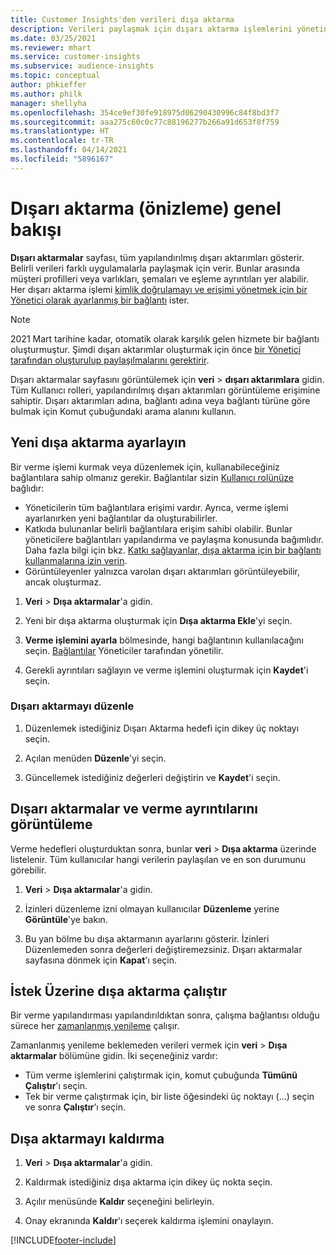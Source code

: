 ```yaml
---
title: Customer Insights'den verileri dışa aktarma
description: Verileri paylaşmak için dışarı aktarma işlemlerini yönetin.
ms.date: 03/25/2021
ms.reviewer: mhart
ms.service: customer-insights
ms.subservice: audience-insights
ms.topic: conceptual
author: phkieffer
ms.author: philk
manager: shellyha
ms.openlocfilehash: 354ce9ef30fe918975d06290430996c84f8bd3f7
ms.sourcegitcommit: aaa275c60c0c77c88196277b266a91d653f8f759
ms.translationtype: HT
ms.contentlocale: tr-TR
ms.lasthandoff: 04/14/2021
ms.locfileid: "5896167"
---
```

# <a name="exports-preview-overview"></a>Dışarı aktarma (önizleme) genel bakışı

**Dışarı aktarmalar** sayfası, tüm yapılandırılmış dışarı aktarımları gösterir. Belirli verileri farklı uygulamalarla paylaşmak için verir. Bunlar arasında müşteri profilleri veya varlıkları, şemaları ve eşleme ayrıntıları yer alabilir. Her dışarı aktarma işlemi [kimlik doğrulamayı ve erişimi yönetmek için bir Yönetici olarak ayarlanmış bir bağlantı](connections.md) ister.

> [!NOTE]
> 2021 Mart tarihine kadar, otomatik olarak karşılık gelen hizmete bir bağlantı oluşturmuştur. Şimdi dışarı aktarımlar oluşturmak için önce [bir Yönetici tarafından oluşturulup paylaşılmalarını gerektirir](connections.md).

Dışarı aktarmalar sayfasını görüntülemek için **veri** > **dışarı aktarımlara** gidin. Tüm Kullanıcı rolleri, yapılandırılmış dışarı aktarımları görüntüleme erişimine sahiptir. Dışarı aktarımları adına, bağlantı adına veya bağlantı türüne göre bulmak için Komut çubuğundaki arama alanını kullanın.

## <a name="set-up-a-new-export"></a>Yeni dışa aktarma ayarlayın

Bir verme işlemi kurmak veya düzenlemek için, kullanabileceğiniz bağlantılara sahip olmanız gerekir. Bağlantılar sizin [Kullanıcı rolünüze](permissions.md) bağlıdır:
- Yöneticilerin tüm bağlantılara erişimi vardır. Ayrıca, verme işlemi ayarlanırken yeni bağlantılar da oluşturabilirler.
- Katkıda bulunanlar belirli bağlantılara erişim sahibi olabilir. Bunlar yöneticilere bağlantıları yapılandırma ve paylaşma konusunda bağımlıdır. Daha fazla bilgi için bkz. [Katkı sağlayanlar, dışa aktarma için bir bağlantı kullanmalarına izin verin](connections.md#allow-contributors-to-use-a-connection-for-exports).
- Görüntüleyenler yalnızca varolan dışarı aktarımları görüntüleyebilir, ancak oluşturmaz.

1. **Veri** > **Dışa aktarmalar**'a gidin.

1. Yeni bir dışa aktarma oluşturmak için **Dışa aktarma Ekle**'yi seçin.

1. **Verme işlemini ayarla** bölmesinde, hangi bağlantının kullanılacağını seçin. [Bağlantılar](connections.md) Yöneticiler tarafından yönetilir. 

1. Gerekli ayrıntıları sağlayın ve verme işlemini oluşturmak için **Kaydet**'i seçin.

### <a name="edit-an-export"></a>Dışarı aktarmayı düzenle

1. Düzenlemek istediğiniz Dışarı Aktarma hedefi için dikey üç noktayı seçin.

1. Açılan menüden **Düzenle**'yi seçin.

1. Güncellemek istediğiniz değerleri değiştirin ve **Kaydet**'i seçin.

## <a name="view-exports-and-export-details"></a>Dışarı aktarmalar ve verme ayrıntılarını görüntüleme

Verme hedefleri oluşturduktan sonra, bunlar **veri** > **Dışa aktarma** üzerinde listelenir. Tüm kullanıcılar hangi verilerin paylaşılan ve en son durumunu görebilir.

1. **Veri** > **Dışa aktarmalar**'a gidin.

1. İzinleri düzenleme izni olmayan kullanıcılar **Düzenleme** yerine **Görüntüle**'ye bakın.

1. Bu yan bölme bu dışa aktarmanın ayarlarını gösterir. İzinleri Düzenlemeden sonra değerleri değiştiremezsiniz. Dışarı aktarmalar sayfasına dönmek için **Kapat**'ı seçin.

## <a name="run-exports-on-demand"></a>İstek Üzerine dışa aktarma çalıştır

Bir verme yapılandırması yapılandırıldıktan sonra, çalışma bağlantısı olduğu sürece her [zamanlanmış yenileme](system.md#schedule-tab) çalışır.

Zamanlanmış yenileme beklemeden verileri vermek için **veri** > **Dışa aktarmalar** bölümüne gidin. İki seçeneğiniz vardır:

- Tüm verme işlemlerini çalıştırmak için, komut çubuğunda **Tümünü Çalıştır**'ı seçin. 
- Tek bir verme çalıştırmak için, bir liste öğesindeki üç noktayı (...) seçin ve sonra **Çalıştır**'ı seçin.

## <a name="remove-an-export"></a>Dışa aktarmayı kaldırma

1. **Veri** > **Dışa aktarmalar**'a gidin.

1. Kaldırmak istediğiniz dışa aktarma için dikey üç nokta seçin.

1. Açılır menüsünde **Kaldır** seçeneğini belirleyin.

1. Onay ekranında **Kaldır**'ı seçerek kaldırma işlemini onaylayın.


[!INCLUDE[footer-include](../includes/footer-banner.md)]
